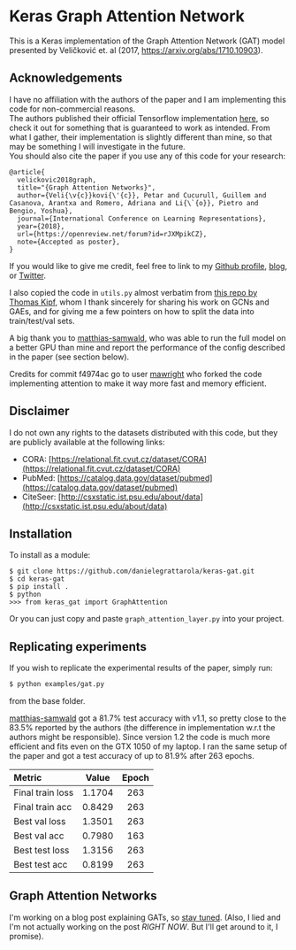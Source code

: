 # Keras Graph Attention Network
This is a Keras implementation of the Graph Attention Network (GAT)
model presented by Veličković et. al (2017, https://arxiv.org/abs/1710.10903).

## Acknowledgements
I have no affiliation with the authors of the paper and I am
implementing this code for non-commercial reasons.  
The authors published their official Tensorflow implementation 
[here](https://github.com/PetarV-/GAT), so check it out for something that is 
guaranteed to work as intended. From what I gather, their implementation is 
slightly different than mine, so that may be something I will investigate in the 
future.  
You should also cite the paper if you use any of this code for your research:
```
@article{
  velickovic2018graph,
  title="{Graph Attention Networks}",
  author={Veli{\v{c}}kovi{\'{c}}, Petar and Cucurull, Guillem and Casanova, Arantxa and Romero, Adriana and Li{\`{o}}, Pietro and Bengio, Yoshua},
  journal={International Conference on Learning Representations},
  year={2018},
  url={https://openreview.net/forum?id=rJXMpikCZ},
  note={Accepted as poster},
}
```
If you would like to give me credit, feel free to link to my
[Github profile](https://github.com/danielegrattarola),
[blog](https://danielegrattarola.github.io), or
[Twitter](https://twitter.com/riceasphait).

I also copied the code in `utils.py` almost verbatim from [this repo by
Thomas Kipf](https://github.com/tkipf/gcn), whom I thank sincerely for
sharing his work on GCNs and GAEs, and for giving me a few pointers on
how to split the data into train/test/val sets.

A big thank you to [matthias-samwald](https://github.com/matthias-samwald),
who was able to run the full model on a better GPU than mine and report
the performance of the config described in the paper (see section below).

Credits for commit f4974ac go to user [mawright](https://github.com/mawright) 
who forked the code implementing attention to make it way more fast
and memory efficient.

## Disclaimer
I do not own any rights to the datasets distributed with this code, but
they are publicly available at the following links:

- CORA: [https://relational.fit.cvut.cz/dataset/CORA](https://relational.fit.cvut.cz/dataset/CORA)
- PubMed: [https://catalog.data.gov/dataset/pubmed](https://catalog.data.gov/dataset/pubmed)
- CiteSeer: [http://csxstatic.ist.psu.edu/about/data](http://csxstatic.ist.psu.edu/about/data)

## Installation
To install as a module:
```
$ git clone https://github.com/danielegrattarola/keras-gat.git
$ cd keras-gat
$ pip install .
$ python
>>> from keras_gat import GraphAttention
```

Or you can just copy and paste `graph_attention_layer.py` into your
project.

## Replicating experiments
If you wish to replicate the experimental results of the paper, simply
run:
```sh
$ python examples/gat.py
```

from the base folder.

[matthias-samwald](https://github.com/matthias-samwald) got a 81.7% test
accuracy with v1.1, so pretty close to the 83.5% reported by the authors
(the difference in implementation w.r.t the authors might be responsible).
Since version 1.2 the code is much more efficient and fits even on the
GTX 1050 of my laptop. I ran the same setup of the paper and got a test
accuracy of up to 81.9% after 263 epochs.

| Metric           | Value | Epoch |
|:-----------------|:-----:|:-----:|
| Final train loss |1.1704 |263    |
| Final train acc  |0.8429 |263    |
| Best val loss    |1.3501 |263    |
| Best val acc     |0.7980 |163    |
| Best test loss   |1.3156 |263    |
| Best test acc    |0.8199 |263    |

## Graph Attention Networks
I'm working on a blog post explaining GATs, so [stay tuned](https://danielegrattarola.github.io).
(Also, I lied and I'm not actually working on the post _RIGHT NOW_. But
I'll get around to it, I promise).
